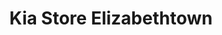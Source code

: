 ---
title: "Kia Store Elizabethtown"
url: /elizabethtown/kia-store-elizabethtown/
shop: Autohaus
---